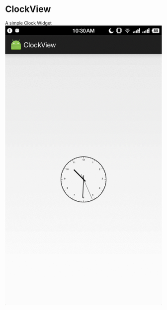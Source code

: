 # ClockView <br>
A simple Clock Widget<br>
![](https://github.com/HirayClay/ClockView/raw/master/app/static/ss.gif "still poor picture quality")<br>
